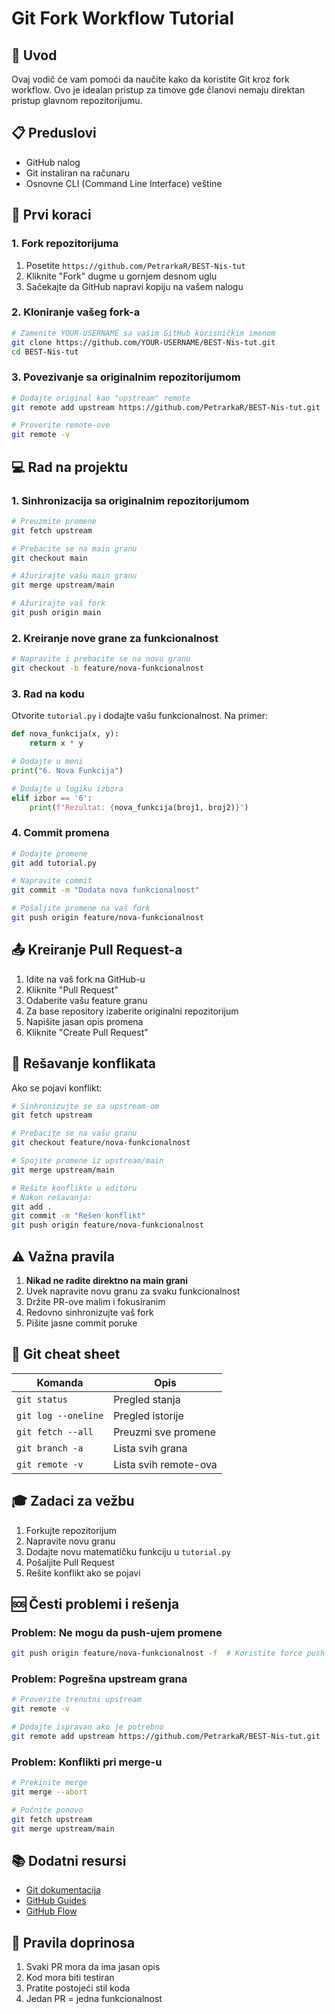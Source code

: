 # Git Fork Workflow Tutorial

## 🎯 Uvod
Ovaj vodič će vam pomoći da naučite kako da koristite Git kroz fork workflow. Ovo je idealan pristup za timove gde članovi nemaju direktan pristup glavnom repozitorijumu.

## 📋 Preduslovi
- GitHub nalog
- Git instaliran na računaru
- Osnovne CLI (Command Line Interface) veštine

## 🚀 Prvi koraci

### 1. Fork repozitorijuma
1. Posetite `https://github.com/PetrarkaR/BEST-Nis-tut`
2. Kliknite "Fork" dugme u gornjem desnom uglu
3. Sačekajte da GitHub napravi kopiju na vašem nalogu

### 2. Kloniranje vašeg fork-a
```bash
# Zamenite YOUR-USERNAME sa vašim GitHub korisničkim imenom
git clone https://github.com/YOUR-USERNAME/BEST-Nis-tut.git
cd BEST-Nis-tut
```

### 3. Povezivanje sa originalnim repozitorijumom
```bash
# Dodajte original kao "upstream" remote
git remote add upstream https://github.com/PetrarkaR/BEST-Nis-tut.git

# Proverite remote-ove
git remote -v
```

## 💻 Rad na projektu

### 1. Sinhronizacija sa originalnim repozitorijumom
```bash
# Preuzmite promene
git fetch upstream

# Prebacite se na main granu
git checkout main

# Ažurirajte vašu main granu
git merge upstream/main

# Ažurirajte vaš fork
git push origin main
```

### 2. Kreiranje nove grane za funkcionalnost
```bash
# Napravite i prebacite se na novu granu
git checkout -b feature/nova-funkcionalnost
```

### 3. Rad na kodu
Otvorite `tutorial.py` i dodajte vašu funkcionalnost. Na primer:
```python
def nova_funkcija(x, y):
    return x * y

# Dodajte u meni
print("6. Nova Funkcija")

# Dodajte u logiku izbora
elif izbor == '6':
    print(f"Rezultat: {nova_funkcija(broj1, broj2)}")
```

### 4. Commit promena
```bash
# Dodajte promene
git add tutorial.py

# Napravite commit
git commit -m "Dodata nova funkcionalnost"

# Pošaljite promene na vaš fork
git push origin feature/nova-funkcionalnost
```

## 📤 Kreiranje Pull Request-a

1. Idite na vaš fork na GitHub-u
2. Kliknite "Pull Request"
3. Odaberite vašu feature granu
4. Za base repository izaberite originalni repozitorijum
5. Napišite jasan opis promena
6. Kliknite "Create Pull Request"

## 🔄 Rešavanje konflikata

Ako se pojavi konflikt:

```bash
# Sinhronizujte se sa upstream-om
git fetch upstream

# Prebacite se na vašu granu
git checkout feature/nova-funkcionalnost

# Spojite promene iz upstream/main
git merge upstream/main

# Rešite konflikte u editoru
# Nakon rešavanja:
git add .
git commit -m "Rešen konflikt"
git push origin feature/nova-funkcionalnost
```

## ⚠️ Važna pravila

1. **Nikad ne radite direktno na main grani**
2. Uvek napravite novu granu za svaku funkcionalnost
3. Držite PR-ove malim i fokusiranim
4. Redovno sinhronizujte vaš fork
5. Pišite jasne commit poruke

## 📝 Git cheat sheet

| Komanda | Opis |
|---------|------|
| `git status` | Pregled stanja |
| `git log --oneline` | Pregled istorije |
| `git fetch --all` | Preuzmi sve promene |
| `git branch -a` | Lista svih grana |
| `git remote -v` | Lista svih remote-ova |

## 🎓 Zadaci za vežbu

1. Forkujte repozitorijum
2. Napravite novu granu
3. Dodajte novu matematičku funkciju u `tutorial.py`
4. Pošaljite Pull Request
5. Rešite konflikt ako se pojavi

## 🆘 Česti problemi i rešenja

### Problem: Ne mogu da push-ujem promene
```bash
git push origin feature/nova-funkcionalnost -f  # Koristite force push oprezno!
```

### Problem: Pogrešna upstream grana
```bash
# Proverite trenutni upstream
git remote -v

# Dodajte ispravan ako je potrebno
git remote add upstream https://github.com/PetrarkaR/BEST-Nis-tut.git
```

### Problem: Konflikti pri merge-u
```bash
# Prekinite merge
git merge --abort

# Počnite ponovo
git fetch upstream
git merge upstream/main
```

## 📚 Dodatni resursi

- [Git dokumentacija](https://git-scm.com/doc)
- [GitHub Guides](https://guides.github.com)
- [GitHub Flow](https://guides.github.com/introduction/flow/)

## 🤝 Pravila doprinosa

1. Svaki PR mora da ima jasan opis
2. Kod mora biti testiran
3. Pratite postojeći stil koda
4. Jedan PR = jedna funkcionalnost
